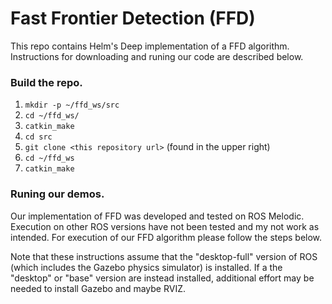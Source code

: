 # Fast Frontier Detection (FFD) 

This repo contains Helm's Deep implementation of a FFD algorithm. Instructions for downloading and runing our code are described below. 

### Build the repo. 
1. `mkdir -p ~/ffd_ws/src`
2. `cd ~/ffd_ws/`
3. `catkin_make`
4. `cd src`
4. `git clone <this repository url>` (found in the upper right)
5. `cd ~/ffd_ws`
6. `catkin_make`

### Runing our demos. 

Our implementation of FFD was developed and tested on ROS Melodic. Execution on other ROS versions have not been tested and my not work as intended. For execution of our FFD algorithm please follow the steps below. 

Note that these instructions assume that the "desktop-full" version of ROS (which includes the Gazebo physics simulator) is installed. If a the "desktop" or "base" version are instead installed, additional effort may be needed to install Gazebo and maybe RVIZ.
